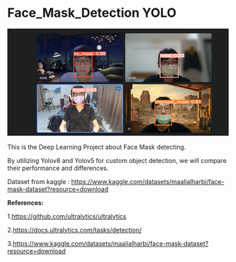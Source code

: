 # Face_Mask_Detection YOLO
![Demo Video ScreenShot](https://github.com/wengjiahuang0529/Face_Mask_Detection_YOLO/blob/master/%E6%88%AA%E5%9C%96.png)

This is the Deep Learning Project about Face Mask detecting.

By utilizing Yolov8 and Yolov5 for custom object detection, we will compare their performance and differences.

Dataset from kaggle : https://www.kaggle.com/datasets/maalialharbi/face-mask-dataset?resource=download

**References:**

1.https://github.com/ultralytics/ultralytics

2.https://docs.ultralytics.com/tasks/detection/

3.https://www.kaggle.com/datasets/maalialharbi/face-mask-dataset?resource=download
